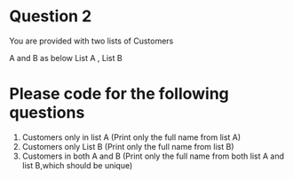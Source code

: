 # Question 2

You are provided with two lists of Customers 

A and B as below 
List<Customer> A , List<Customer> B

# Please code for the following questions

1) Customers only in list A (Print only the full name from list A)
2) Customers only List B (Print only the full name from list B)
3) Customers in both A and B (Print only the full name from both list A and list B,which should be unique)
